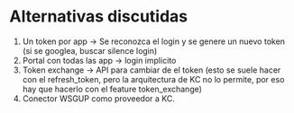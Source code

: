 # Alternativas discutidas

1. Un token por app -> Se reconozca el login y se genere un nuevo token (si se googlea, buscar silence login)
2. Portal con todas las app -> login implicito
3. Token exchange -> API para cambiar de el token (esto se suele hacer con el refresh_token, pero la arquitectura de KC no lo permite, por eso hay que hacerlo con el feature token_exchange)
4. Conector WSGUP como proveedor a KC.
